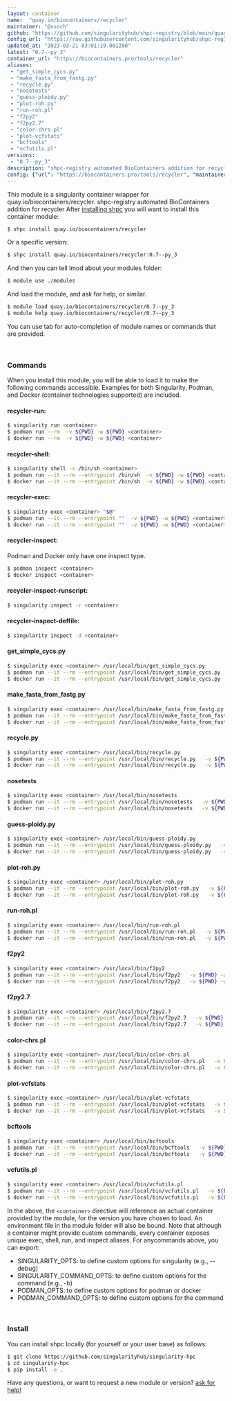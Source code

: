 ```yaml
---
layout: container
name:  "quay.io/biocontainers/recycler"
maintainer: "@vsoch"
github: "https://github.com/singularityhub/shpc-registry/blob/main/quay.io/biocontainers/recycler/container.yaml"
config_url: "https://raw.githubusercontent.com/singularityhub/shpc-registry/main/quay.io/biocontainers/recycler/container.yaml"
updated_at: "2023-03-21 03:01:19.001280"
latest: "0.7--py_3"
container_url: "https://biocontainers.pro/tools/recycler"
aliases:
 - "get_simple_cycs.py"
 - "make_fasta_from_fastg.py"
 - "recycle.py"
 - "nosetests"
 - "guess-ploidy.py"
 - "plot-roh.py"
 - "run-roh.pl"
 - "f2py2"
 - "f2py2.7"
 - "color-chrs.pl"
 - "plot-vcfstats"
 - "bcftools"
 - "vcfutils.pl"
versions:
 - "0.7--py_3"
description: "shpc-registry automated BioContainers addition for recycler"
config: {"url": "https://biocontainers.pro/tools/recycler", "maintainer": "@vsoch", "description": "shpc-registry automated BioContainers addition for recycler", "latest": {"0.7--py_3": "sha256:621012a608ea1467a1dd8e4d21f7a2daa19f4e82b1b7b30452de9a3150e84123"}, "tags": {"0.7--py_3": "sha256:621012a608ea1467a1dd8e4d21f7a2daa19f4e82b1b7b30452de9a3150e84123"}, "docker": "quay.io/biocontainers/recycler", "aliases": {"get_simple_cycs.py": "/usr/local/bin/get_simple_cycs.py", "make_fasta_from_fastg.py": "/usr/local/bin/make_fasta_from_fastg.py", "recycle.py": "/usr/local/bin/recycle.py", "nosetests": "/usr/local/bin/nosetests", "guess-ploidy.py": "/usr/local/bin/guess-ploidy.py", "plot-roh.py": "/usr/local/bin/plot-roh.py", "run-roh.pl": "/usr/local/bin/run-roh.pl", "f2py2": "/usr/local/bin/f2py2", "f2py2.7": "/usr/local/bin/f2py2.7", "color-chrs.pl": "/usr/local/bin/color-chrs.pl", "plot-vcfstats": "/usr/local/bin/plot-vcfstats", "bcftools": "/usr/local/bin/bcftools", "vcfutils.pl": "/usr/local/bin/vcfutils.pl"}}
---
```


This module is a singularity container wrapper for quay.io/biocontainers/recycler.
shpc-registry automated BioContainers addition for recycler
After [installing shpc](#install) you will want to install this container module:


```bash
$ shpc install quay.io/biocontainers/recycler
```

Or a specific version:

```bash
$ shpc install quay.io/biocontainers/recycler:0.7--py_3
```

And then you can tell lmod about your modules folder:

```bash
$ module use ./modules
```

And load the module, and ask for help, or similar.

```bash
$ module load quay.io/biocontainers/recycler/0.7--py_3
$ module help quay.io/biocontainers/recycler/0.7--py_3
```

You can use tab for auto-completion of module names or commands that are provided.

<br>

### Commands

When you install this module, you will be able to load it to make the following commands accessible.
Examples for both Singularity, Podman, and Docker (container technologies supported) are included.

#### recycler-run:

```bash
$ singularity run <container>
$ podman run --rm  -v ${PWD} -w ${PWD} <container>
$ docker run --rm  -v ${PWD} -w ${PWD} <container>
```

#### recycler-shell:

```bash
$ singularity shell -s /bin/sh <container>
$ podman run --it --rm --entrypoint /bin/sh  -v ${PWD} -w ${PWD} <container>
$ docker run --it --rm --entrypoint /bin/sh  -v ${PWD} -w ${PWD} <container>
```

#### recycler-exec:

```bash
$ singularity exec <container> "$@"
$ podman run --it --rm --entrypoint ""  -v ${PWD} -w ${PWD} <container> "$@"
$ docker run --it --rm --entrypoint ""  -v ${PWD} -w ${PWD} <container> "$@"
```

#### recycler-inspect:

Podman and Docker only have one inspect type.

```bash
$ podman inspect <container>
$ docker inspect <container>
```

#### recycler-inspect-runscript:

```bash
$ singularity inspect -r <container>
```

#### recycler-inspect-deffile:

```bash
$ singularity inspect -d <container>
```


#### get_simple_cycs.py

```bash
$ singularity exec <container> /usr/local/bin/get_simple_cycs.py
$ podman run --it --rm --entrypoint /usr/local/bin/get_simple_cycs.py   -v ${PWD} -w ${PWD} <container> -c " $@"
$ docker run --it --rm --entrypoint /usr/local/bin/get_simple_cycs.py   -v ${PWD} -w ${PWD} <container> -c " $@"
```


#### make_fasta_from_fastg.py

```bash
$ singularity exec <container> /usr/local/bin/make_fasta_from_fastg.py
$ podman run --it --rm --entrypoint /usr/local/bin/make_fasta_from_fastg.py   -v ${PWD} -w ${PWD} <container> -c " $@"
$ docker run --it --rm --entrypoint /usr/local/bin/make_fasta_from_fastg.py   -v ${PWD} -w ${PWD} <container> -c " $@"
```


#### recycle.py

```bash
$ singularity exec <container> /usr/local/bin/recycle.py
$ podman run --it --rm --entrypoint /usr/local/bin/recycle.py   -v ${PWD} -w ${PWD} <container> -c " $@"
$ docker run --it --rm --entrypoint /usr/local/bin/recycle.py   -v ${PWD} -w ${PWD} <container> -c " $@"
```


#### nosetests

```bash
$ singularity exec <container> /usr/local/bin/nosetests
$ podman run --it --rm --entrypoint /usr/local/bin/nosetests   -v ${PWD} -w ${PWD} <container> -c " $@"
$ docker run --it --rm --entrypoint /usr/local/bin/nosetests   -v ${PWD} -w ${PWD} <container> -c " $@"
```


#### guess-ploidy.py

```bash
$ singularity exec <container> /usr/local/bin/guess-ploidy.py
$ podman run --it --rm --entrypoint /usr/local/bin/guess-ploidy.py   -v ${PWD} -w ${PWD} <container> -c " $@"
$ docker run --it --rm --entrypoint /usr/local/bin/guess-ploidy.py   -v ${PWD} -w ${PWD} <container> -c " $@"
```


#### plot-roh.py

```bash
$ singularity exec <container> /usr/local/bin/plot-roh.py
$ podman run --it --rm --entrypoint /usr/local/bin/plot-roh.py   -v ${PWD} -w ${PWD} <container> -c " $@"
$ docker run --it --rm --entrypoint /usr/local/bin/plot-roh.py   -v ${PWD} -w ${PWD} <container> -c " $@"
```


#### run-roh.pl

```bash
$ singularity exec <container> /usr/local/bin/run-roh.pl
$ podman run --it --rm --entrypoint /usr/local/bin/run-roh.pl   -v ${PWD} -w ${PWD} <container> -c " $@"
$ docker run --it --rm --entrypoint /usr/local/bin/run-roh.pl   -v ${PWD} -w ${PWD} <container> -c " $@"
```


#### f2py2

```bash
$ singularity exec <container> /usr/local/bin/f2py2
$ podman run --it --rm --entrypoint /usr/local/bin/f2py2   -v ${PWD} -w ${PWD} <container> -c " $@"
$ docker run --it --rm --entrypoint /usr/local/bin/f2py2   -v ${PWD} -w ${PWD} <container> -c " $@"
```


#### f2py2.7

```bash
$ singularity exec <container> /usr/local/bin/f2py2.7
$ podman run --it --rm --entrypoint /usr/local/bin/f2py2.7   -v ${PWD} -w ${PWD} <container> -c " $@"
$ docker run --it --rm --entrypoint /usr/local/bin/f2py2.7   -v ${PWD} -w ${PWD} <container> -c " $@"
```


#### color-chrs.pl

```bash
$ singularity exec <container> /usr/local/bin/color-chrs.pl
$ podman run --it --rm --entrypoint /usr/local/bin/color-chrs.pl   -v ${PWD} -w ${PWD} <container> -c " $@"
$ docker run --it --rm --entrypoint /usr/local/bin/color-chrs.pl   -v ${PWD} -w ${PWD} <container> -c " $@"
```


#### plot-vcfstats

```bash
$ singularity exec <container> /usr/local/bin/plot-vcfstats
$ podman run --it --rm --entrypoint /usr/local/bin/plot-vcfstats   -v ${PWD} -w ${PWD} <container> -c " $@"
$ docker run --it --rm --entrypoint /usr/local/bin/plot-vcfstats   -v ${PWD} -w ${PWD} <container> -c " $@"
```


#### bcftools

```bash
$ singularity exec <container> /usr/local/bin/bcftools
$ podman run --it --rm --entrypoint /usr/local/bin/bcftools   -v ${PWD} -w ${PWD} <container> -c " $@"
$ docker run --it --rm --entrypoint /usr/local/bin/bcftools   -v ${PWD} -w ${PWD} <container> -c " $@"
```


#### vcfutils.pl

```bash
$ singularity exec <container> /usr/local/bin/vcfutils.pl
$ podman run --it --rm --entrypoint /usr/local/bin/vcfutils.pl   -v ${PWD} -w ${PWD} <container> -c " $@"
$ docker run --it --rm --entrypoint /usr/local/bin/vcfutils.pl   -v ${PWD} -w ${PWD} <container> -c " $@"
```



In the above, the `<container>` directive will reference an actual container provided
by the module, for the version you have chosen to load. An environment file in the
module folder will also be bound. Note that although a container
might provide custom commands, every container exposes unique exec, shell, run, and
inspect aliases. For anycommands above, you can export:

 - SINGULARITY_OPTS: to define custom options for singularity (e.g., --debug)
 - SINGULARITY_COMMAND_OPTS: to define custom options for the command (e.g., -b)
 - PODMAN_OPTS: to define custom options for podman or docker
 - PODMAN_COMMAND_OPTS: to define custom options for the command

<br>

### Install

You can install shpc locally (for yourself or your user base) as follows:

```bash
$ git clone https://github.com/singularityhub/singularity-hpc
$ cd singularity-hpc
$ pip install -e .
```

Have any questions, or want to request a new module or version? [ask for help!](https://github.com/singularityhub/singularity-hpc/issues)